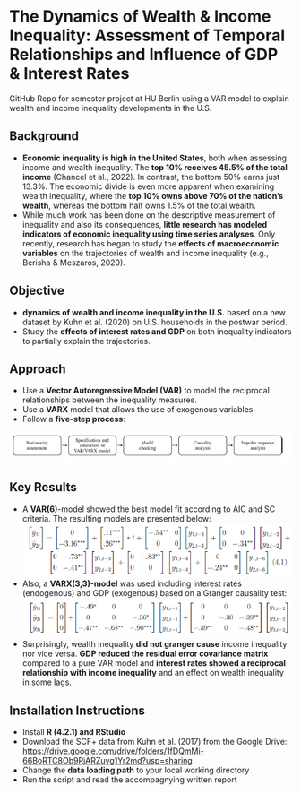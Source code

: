 # The Dynamics of Wealth & Income Inequality: Assessment of Temporal Relationships and Influence of GDP & Interest Rates
GitHub Repo for semester project at HU Berlin using a VAR model to explain wealth and income inequality developments in the U.S.

## Background
* **Economic inequality is high in the United States**, both when assessing income and wealth inequality. The **top 10% receives 45.5% of the total income** (Chancel et
al., 2022). In contrast, the bottom 50% earns just 13.3%. The economic divide is even more apparent when examining wealth inequality, where the **top 10% owns
above 70% of the nation’s wealth**, whereas the bottom half owns 1.5% of the total wealth.
* While much work has been done on the descriptive measurement of inequality and also its consequences, **little research has modeled indicators of economic inequality using time series analyses**. Only recently, research has began to study the **effects of macroeconomic variables** on the trajectories of wealth and income inequality (e.g., Berisha & Meszaros, 2020). 

## Objective
*  **dynamics of wealth and income inequality in the U.S.** based on a new dataset by Kuhn et al. (2020) on U.S. households in the postwar period.
* Study the **effects of interest rates and GDP** on both inequality indicators to partially explain the trajectories.

## Approach
* Use a **Vector Autoregressive Model (VAR)** to model the reciprocal relationships between the inequality measures.
* Use a **VARX** model that allows the use of exogenous variables. 
* Follow a **five-step process**:

![Time Series Process](time_series_approach.png)

## Key Results
* A **VAR(6)**-model showed the best model fit according to AIC and SC criteria. The resulting models are presented below:
![VAR model equation](var_model.png)
* Also, a **VARX(3,3)-model** was used including interest rates (endogenous) and GDP (exogenous) based on a Granger causality test:
![VARX model equation](varx_model.png)
* Surprisingly, wealth inequality **did not granger cause** income inequality nor vice versa. **GDP reduced the residual error covariance matrix** compared to a pure VAR model and **interest rates showed a reciprocal relationship with income inequality** and an effect on wealth inequality in some lags.

## Installation Instructions
* Install **R (4.2.1) and RStudio**
* Download the SCF+ data from Kuhn et al. (2017) from the Google Drive: https://drive.google.com/drive/folders/1fDQmMi-66BoRTC8Ob9RjARZuvg1Yr2md?usp=sharing
* Change the **data loading path** to your local working directory
* Run the script and read the accompagnying written report
